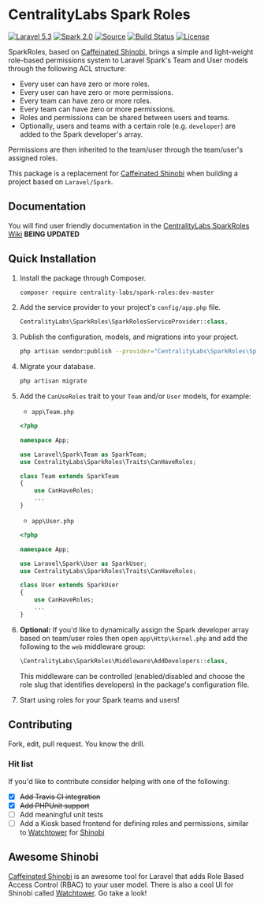 # CentralityLabs Spark Roles

[![Laravel 5.3](https://img.shields.io/badge/Laravel-5.3-orange.svg?style=flat-square)](http://laravel.com)
[![Spark 2.0](https://img.shields.io/badge/Spark-2.0-orange.svg?style=flat-square)](https://spark.laravel.com)
[![Source](http://img.shields.io/badge/source-centrality-labs/spark--roles-blue.svg?style=flat-square)](https://github.com/centrality-labs/spark-roles)
[![Build Status](https://travis-ci.org/CentralityLabs/spark-roles.svg?branch=master)](https://travis-ci.org/CentralityLabs/spark-roles)
[![License](http://img.shields.io/badge/license-MIT-brightgreen.svg?style=flat-square)](https://tldrlegal.com/license/mit-license)

SparkRoles, based on [Caffeinated Shinobi](https://github.com/caffeinated/shinobi/), brings a simple and light-weight role-based permissions system to Laravel Spark's Team and User models through the following ACL structure:

- Every user can have zero or more roles.
- Every user can have zero or more permissions.
- Every team can have zero or more roles.
- Every team can have zero or more permissions.
- Roles and permissions can be shared between users and teams.
- Optionally, users and teams with a certain role (e.g. `developer`) are added to the Spark developer's array.

Permissions are then inherited to the team/user through the team/user's assigned roles.

This package is a replacement for [Caffeinated Shinobi](https://github.com/caffeinated/shinobi/) when building a project based on `Laravel/Spark`.

## Documentation

You will find user friendly documentation in the [CentralityLabs SparkRoles Wiki](https://github.com/centrality-labs/spark-roles/wiki) **BEING UPDATED**

## Quick Installation

1. Install the package through Composer.

    ```bash
    composer require centrality-labs/spark-roles:dev-master
    ```

1. Add the service provider to your project's `config/app.php` file.

    ```php
    CentralityLabs\SparkRoles\SparkRolesServiceProvider::class,
    ```

1. Publish the configuration, models, and migrations into your project.

    ```bash
    php artisan vendor:publish --provider="CentralityLabs\SparkRoles\SparkRolesServiceProvider"
    ```

1. Migrate your database.

    ```bash
    php artisan migrate
    ```

1. Add the `CanUseRoles` trait to your `Team` and/or `User` models, for example:

    - `app\Team.php`
    ```php
    <?php

    namespace App;

    use Laravel\Spark\Team as SparkTeam;
    use CentralityLabs\SparkRoles\Traits\CanHaveRoles;

    class Team extends SparkTeam
    {
        use CanHaveRoles;
        ...
    }
    ```

    - `app\User.php`
    ```php
    <?php

    namespace App;

    use Laravel\Spark\User as SparkUser;
    use CentralityLabs\SparkRoles\Traits\CanHaveRoles;

    class User extends SparkUser
    {
        use CanHaveRoles;
        ...
    }
    ```

1. **Optional:** If you'd like to dynamically assign the Spark developer array based on team/user roles then open `app\Http\kernel.php` and add the following to the `web` middleware group:

    ```php
    \CentralityLabs\SparkRoles\Middleware\AddDevelopers::class,
    ```

    This middleware can be controlled (enabled/disabled and choose the role slug that identifies developers) in the package's configuration file.

1. Start using roles for your Spark teams and users!

## Contributing

Fork, edit, pull request. You know the drill.

### Hit list

If you'd like to contribute consider helping with one of the following:

- [X] ~~Add Travis CI integration~~
- [X] ~~Add PHPUnit support~~
- [ ] Add meaningful unit tests
- [ ] Add a Kiosk based frontend for defining roles and permissions, similar to [Watchtower](https://github.com/SmarchSoftware/watchtower) for [Shinobi](https://github.com/caffeinated/shinobi/)

## Awesome Shinobi

[Caffeinated Shinobi](https://github.com/caffeinated/shinobi/) is an awesome tool for Laravel that adds Role Based Access Control (RBAC) to your user model. There is also a cool UI for Shinobi called [Watchtower](https://github.com/SmarchSoftware/watchtower). Go take a look!
